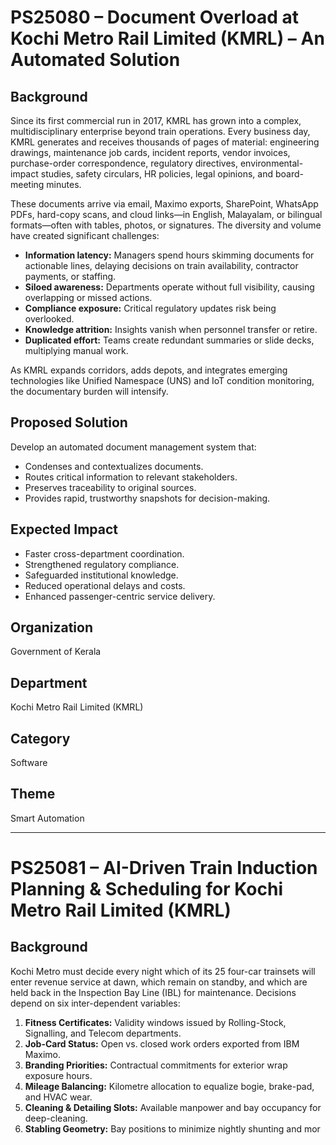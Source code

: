 # PS25080 – Document Overload at Kochi Metro Rail Limited (KMRL) – An Automated Solution

## Background
Since its first commercial run in 2017, KMRL has grown into a complex, multidisciplinary enterprise beyond train operations. Every business day, KMRL generates and receives thousands of pages of material: engineering drawings, maintenance job cards, incident reports, vendor invoices, purchase-order correspondence, regulatory directives, environmental-impact studies, safety circulars, HR policies, legal opinions, and board-meeting minutes.  

These documents arrive via email, Maximo exports, SharePoint, WhatsApp PDFs, hard-copy scans, and cloud links—in English, Malayalam, or bilingual formats—often with tables, photos, or signatures. The diversity and volume have created significant challenges:

- **Information latency:** Managers spend hours skimming documents for actionable lines, delaying decisions on train availability, contractor payments, or staffing.  
- **Siloed awareness:** Departments operate without full visibility, causing overlapping or missed actions.  
- **Compliance exposure:** Critical regulatory updates risk being overlooked.  
- **Knowledge attrition:** Insights vanish when personnel transfer or retire.  
- **Duplicated effort:** Teams create redundant summaries or slide decks, multiplying manual work.

As KMRL expands corridors, adds depots, and integrates emerging technologies like Unified Namespace (UNS) and IoT condition monitoring, the documentary burden will intensify.  

## Proposed Solution
Develop an automated document management system that:

- Condenses and contextualizes documents.
- Routes critical information to relevant stakeholders.
- Preserves traceability to original sources.
- Provides rapid, trustworthy snapshots for decision-making.

## Expected Impact
- Faster cross-department coordination.  
- Strengthened regulatory compliance.  
- Safeguarded institutional knowledge.  
- Reduced operational delays and costs.  
- Enhanced passenger-centric service delivery.

## Organization
Government of Kerala

## Department
Kochi Metro Rail Limited (KMRL)

## Category
Software

## Theme
Smart Automation

---

# PS25081 – AI-Driven Train Induction Planning & Scheduling for Kochi Metro Rail Limited (KMRL)

## Background
Kochi Metro must decide every night which of its 25 four-car trainsets will enter revenue service at dawn, which remain on standby, and which are held back in the Inspection Bay Line (IBL) for maintenance. Decisions depend on six inter-dependent variables:

1. **Fitness Certificates:** Validity windows issued by Rolling-Stock, Signalling, and Telecom departments.  
2. **Job-Card Status:** Open vs. closed work orders exported from IBM Maximo.  
3. **Branding Priorities:** Contractual commitments for exterior wrap exposure hours.  
4. **Mileage Balancing:** Kilometre allocation to equalize bogie, brake-pad, and HVAC wear.  
5. **Cleaning & Detailing Slots:** Available manpower and bay occupancy for deep-cleaning.  
6. **Stabling Geometry:** Bay positions to minimize nightly shunting and mor
